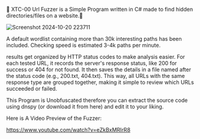 🌌 XTC-00 Url Fuzzer is a Simple Program written in C# made to find hidden directories/files on a website.🌌


![Screenshot 2024-10-20 223711](https://github.com/user-attachments/assets/59107699-ef2d-4d98-a1db-b57952961ae6)

A default wordlist containing more than 30k interesting paths has been included.
Checking speed is estimated 3-4k paths per minute.

results get organized by HTTP status codes to make analysis easier. For each tested URL, it records the server's response status, like 200 for success or 404 for not found. 
It then saves the details in a file named after the status code (e.g., 200.txt, 404.txt). This way, all URLs with the same response type are grouped together, making it simple to review which URLs succeeded or failed.

This Program is Unobfuscated therefore you can extract the source code using dnspy (or download it from here) and edit it to your liking.

Here is A Video Preview of the Fuzzer:

https://www.youtube.com/watch?v=eZkBxMRIrR8
